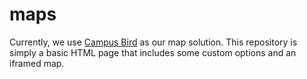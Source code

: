 # maps

Currently, we use <a href="http://www.campusbird.com/">Campus Bird</a> as our map solution. This repository is simply a basic HTML page that includes some custom options and an iframed map.
